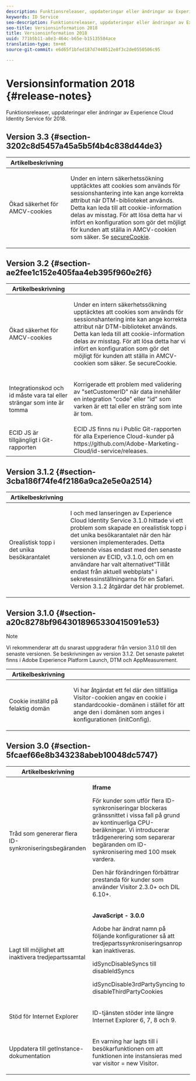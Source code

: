 ```yaml
---
description: Funktionsreleaser, uppdateringar eller ändringar av Experience Cloud Identity Service för 2018.
keywords: ID Service
seo-description: Funktionsreleaser, uppdateringar eller ändringar av Experience Cloud Identity Service för 2018.
seo-title: Versionsinformation 2018
title: Versionsinformation 2018
uuid: 771b5b11-a8e3-464c-b65e-b15135584ace
translation-type: tm+mt
source-git-commit: e6d65f1bfed187d7440512e8f3c2de0550506c95

---
```



# Versionsinformation 2018 {#release-notes}

Funktionsreleaser, uppdateringar eller ändringar av Experience Cloud Identity Service för 2018.

## Version 3.3 {#section-3202c8d5457a45a5b5f4b4c838d44de3}

<table id="table_201417BD540E4EE69911AABE9BF77509"> 
 <thead> 
  <tr> 
   <th colname="col1" class="entry"> Artikelbeskrivning </th> 
   <th colname="col2" class="entry"> </th> 
  </tr>
 </thead>
 <tbody> 
  <tr> 
   <td colname="col1"> <p>Ökad säkerhet för AMCV-cookies </p> </td> 
   <td colname="col2"> <p>Under en intern säkerhetssökning upptäcktes att cookies som används för sessionshantering inte kan ange korrekta attribut när DTM-biblioteket används. Detta kan leda till att cookie-information delas av misstag. För att lösa detta har vi infört en konfiguration som gör det möjligt för kunden att ställa in AMCV-cookien som säker. Se <a href="/help/library/function-vars/securecookie.md" format="https" scope="external"> secureCookie</a>. </p> </td> 
  </tr> 
 </tbody> 
</table>

## Version 3.2 {#section-ae2fee1c152e405faa4eb395f960e2f6}

<table id="table_6546F5C74E4742E4B5E9793BCEAB66FA"> 
 <thead> 
  <tr> 
   <th colname="col1" class="entry"> Artikelbeskrivning </th> 
   <th colname="col2" class="entry"> </th> 
  </tr>
 </thead>
 <tbody> 
  <tr> 
   <td colname="col1"> <p>Ökad säkerhet för AMCV-cookies </p> </td> 
   <td colname="col2"> <p>Under en intern säkerhetssökning upptäcktes att cookies som används för sessionshantering inte kan ange korrekta attribut när DTM-biblioteket används. Detta kan leda till att cookie-information delas av misstag. För att lösa detta har vi infört en konfiguration som gör det möjligt för kunden att ställa in AMCV-cookien som säker. Se secureCookie. </p> </td> 
  </tr> 
  <tr> 
   <td colname="col1"> <p>Integrationskod och id måste vara tal eller strängar som inte är tomma </p> </td> 
   <td colname="col2"> <p>Korrigerade ett problem med validering av "setCustomerID" när data innehåller en integration "code" eller "id" som varken är ett tal eller en sträng som inte är tom. </p> </td> 
  </tr> 
  <tr> 
   <td colname="col1"> ECID JS är tillgängligt i Git-rapporten </td> 
   <td colname="col2"> ECID JS finns nu i Public Git-rapporten för alla Experience Cloud-kunder på https://github.com/Adobe-Marketing-Cloud/id-service/releases. </td> 
  </tr> 
 </tbody> 
</table>

## Version 3.1.2 {#section-3cba186f74fe4f2186a9ca2e5e0a2514}

<table id="table_9FA4E20C996746A2A4219C9A0F759AD1"> 
 <thead> 
  <tr> 
   <th colname="col1" class="entry"> Artikelbeskrivning </th> 
   <th colname="col2" class="entry"> </th> 
  </tr>
 </thead>
 <tbody> 
  <tr> 
   <td colname="col1"> <p>Orealistisk topp i det unika besökarantalet </p> </td> 
   <td colname="col2"> <p>I och med lanseringen av Experience Cloud Identity Service 3.1.0 hittade vi ett problem som skapade en orealistisk topp i det unika besökarantalet när den här versionen implementerades. Detta beteende visas endast med den senaste versionen av ECID, v3.1.0, och om en användare har valt alternativet"Tillåt endast från aktuell webbplats" i sekretessinställningarna för en Safari. Version 3.1.2 åtgärdar det här problemet. </p> </td> 
  </tr> 
 </tbody> 
</table>

## Version 3.1.0 {#section-a20c8278bf9643018965330415091e53}

>[!NOTE]
>
>Vi rekommenderar att du snarast uppgraderar från version 3.1.0 till den senaste versionen. Se beskrivningen av version 3.1.2. Det senaste paketet finns i Adobe Experience Platform Launch, DTM och AppMeasurement.

<table id="table_512039AFC4D34038B8F116B71EEEE7F6"> 
 <thead> 
  <tr> 
   <th colname="col1" class="entry"> Artikelbeskrivning </th> 
   <th colname="col2" class="entry"> </th> 
  </tr>
 </thead>
 <tbody> 
  <tr> 
   <td colname="col1"> <p>Cookie inställd på felaktig domän </p> </td> 
   <td colname="col2"> <p>Vi har åtgärdat ett fel där den tillfälliga Visitor-cookien angav en cookie i standardcookie-domänen i stället för att ange den i domänen som anges i konfigurationen (initConfig). </p> </td> 
  </tr> 
 </tbody> 
</table>

## Version 3.0 {#section-5fcaef66e8b343238abeb10048dc5747}

<table id="table_7E9224D6CC924A2DB5119171C9DC5443"> 
 <thead> 
  <tr> 
   <th colname="col1" class="entry"> Artikelbeskrivning </th> 
   <th colname="col2" class="entry"> </th> 
  </tr>
 </thead>
 <tbody> 
  <tr> 
   <td colname="col1"> <p>Tråd som genererar flera ID-synkroniseringsbegäranden </p> </td> 
   <td colname="col2"> <p><b>Iframe</b> </p> <p>För kunder som utför flera ID-synkroniseringar blockeras gränssnittet i vissa fall på grund av kontinuerliga CPU-beräkningar. Vi introducerar trådgenerering som separerar begäranden om ID-synkronisering med 100 msek vardera. </p> <p>Den här förändringen förbättrar prestanda för kunder som använder Visitor 2.3.0+ och DIL 6.10+. </p> </td> 
  </tr> 
  <tr> 
   <td colname="col1"> Lagt till möjlighet att inaktivera tredjepartssamtal </td> 
   <td colname="col2"> <p><b>JavaScript - 3.0.0</b> </p> <p>Adobe har ändrat namn på följande konfigurationer så att tredjepartssynkroniseringsanrop kan inaktiveras. </p> <p>idSyncDisableSyncs till disableIdSyncs </p> <p>idSyncDisable3rdPartySyncing to disableThirdPartyCookies </p> </td> 
  </tr> 
  <tr> 
   <td colname="col1"> <p>Stöd för Internet Explorer </p> </td> 
   <td colname="col2"> <p>ID-tjänsten stöder inte längre Internet Explorer 6, 7, 8 och 9. </p> </td> 
  </tr> 
  <tr> 
   <td colname="col1"> <p>Uppdatera till getInstance-dokumentation </p> </td> 
   <td colname="col2"> <p>En varning har lagts till i besökarfunktionen om att funktionen inte instansieras med var visitor = new Visitor. </p> </td> 
  </tr> 
 </tbody> 
</table>


